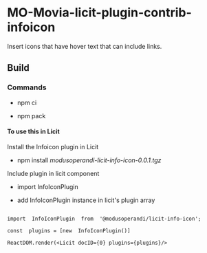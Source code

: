 # MO-Movia-licit-plugin-contrib-infoicon

Insert icons that have hover text that can include links.

## Build

### Commands

- npm ci

- npm pack

#### To use this in Licit

Install the Infoicon plugin in Licit

- npm install _modusoperandi-licit-info-icon-0.0.1.tgz_

Include plugin in licit component

- import InfoIconPlugin

- add InfoIconPlugin instance in licit's plugin array

```

import  InfoIconPlugin  from  '@modusoperandi/licit-info-icon';

const  plugins = [new  InfoIconPlugin()]

ReactDOM.render(<Licit docID={0} plugins={plugins}/>


```
